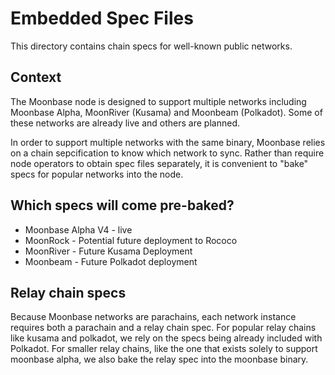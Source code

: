 # Embedded Spec Files

This directory contains chain specs for well-known public networks.

## Context

The Moonbase node is designed to support multiple networks including Moonbase Alpha, MoonRiver (Kusama) and Moonbeam (Polkadot). Some of these networks are already live and others are planned.

In order to support multiple networks with the same binary, Moonbase relies on a chain sepcification to know which network to sync. Rather than require node operators to obtain spec files separately, it is convenient to "bake" specs for popular networks into the node.

## Which specs will come pre-baked?

* Moonbase Alpha V4 - live
* MoonRock - Potential future deployment to Rococo
* MoonRiver - Future Kusama Deployment
* Moonbeam - Future Polkadot deployment

## Relay chain specs

Because Moonbase networks are parachains, each network instance requires both a parachain and a relay chain spec. For popular relay chains like kusama and polkadot, we rely on the specs being already included with Polkadot. For smaller relay chains, like the one that exists solely to support moonbase alpha, we also bake the relay spec into the moonbase binary.
